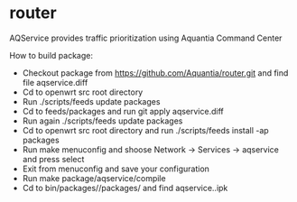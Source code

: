 # router
AQService  provides traffic prioritization using Aquantia Command Center

How to build package:
* Checkout package from https://github.com/Aquantia/router.git and find file aqservice.diff
* Cd to openwrt src root directory
* Run ./scripts/feeds update packages
* Cd to feeds/packages and run git apply aqservice.diff
* Run again ./scripts/feeds update packages
* Cd to openwrt src root directory and run ./scripts/feeds install -ap packages
* Run make menuconfig and shoose Network -> Services -> aqservice and press select 
* Exit from menuconfig and save your configuration
* Run make package/aqservice/compile
* Cd to bin/packages/<Processor arhitecture>/packages/ and find aqservice.<version><arhitecture>.ipk